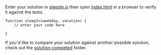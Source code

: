 Enter your solution in [sleepIn.js](sleepIn.js) then open [index.html](index.html) in a browser to verify it against the tests.
```
function sleepIn(weekday, vacation) {
    // enter your code here

}
```
If you'd like to compare your solution against another possible solution, check out the [solution-competed](../solution-completed/) folder.
